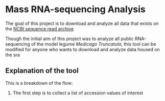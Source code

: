 # Mass RNA-sequencing Analysis

The goal of this project is to download and analyze all data that exists on the [NCBI sequence read archive](https://www.ncbi.nlm.nih.gov/sra)

Though the initial aim of this project was to analyze all public RNA-sequencing of the model legume *Medicago Truncatula*, this tool can be modified for anyone who wants to download and analyze data housed on the sra

## Explanation of the tool

This is a breakdown of the flow:
1. The first step is to collect a list of accession values of interest
